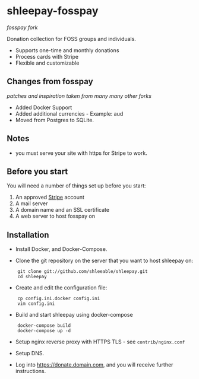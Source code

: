 # shleepay-fosspay
*fosspay fork*

Donation collection for FOSS groups and individuals.

* Supports one-time and monthly donations
* Process cards with Stripe
* Flexible and customizable

## Changes from fosspay
*patches and inspiration taken from many many other forks*

* Added Docker Support
* Added additional currencies - Example: aud
* Moved from Postgres to SQLite.

## Notes

* you must serve your site with https for Stripe to work.

## Before you start

You will need a number of things set up before you start:

1. An approved [Stripe](https://stripe.com/) account
1. A mail server
1. A domain name and an SSL certificate
1. A web server to host fosspay on

## Installation

* Install Docker, and Docker-Compose.

* Clone the git repository on the server that you want to host shleepay on:

```
    git clone git://github.com/shleeable/shleepay.git
    cd shleepay
```

* Create and edit the configuration file:

```
    cp config.ini.docker config.ini
    vim config.ini
```

* Build and start shleepay using docker-compose

```
    docker-compose build
    docker-compose up -d
```
    
* Setup nginx reverse proxy with HTTPS TLS - see `contrib/nginx.conf`
* Setup DNS.

* Log into https://donate.domain.com, and you will receive further instructions.
